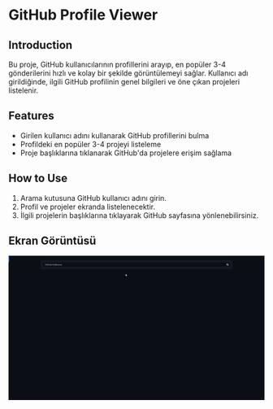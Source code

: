 # GitHub Profile Viewer

## Introduction
Bu proje, GitHub kullanıcılarının profillerini arayıp, en popüler 3-4 gönderilerini hızlı ve kolay bir şekilde görüntülemeyi sağlar. Kullanıcı adı girildiğinde, ilgili GitHub profilinin genel bilgileri ve öne çıkan projeleri listelenir.

## Features
- Girilen kullanıcı adını kullanarak GitHub profillerini bulma
- Profildeki en popüler 3-4 projeyi listeleme
- Proje başlıklarına tıklanarak GitHub'da projelere erişim sağlama

## How to Use
1. Arama kutusuna GitHub kullanıcı adını girin.
2. Profil ve projeler ekranda listelenecektir.
3. İlgili projelerin başlıklarına tıklayarak GitHub sayfasına yönlenebilirsiniz.


## Ekran Görüntüsü

![](projeekran.gif)
